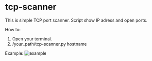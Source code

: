 # tcp-scanner

This is simple TCP port scanner. Script show IP adress and open ports.

How to:
1. Open your terminal.
2. /your_path/tcp-scanner.py hostname

Example:
![example](https://user-images.githubusercontent.com/41501807/44568977-306aff00-a779-11e8-9109-7789c31cb8eb.jpg)
